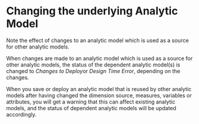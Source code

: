 <!-- loio134b051ef2ed48788a0830cfcf079891 -->

# Changing the underlying Analytic Model

Note the effect of changes to an analytic model which is used as a source for other analytic models.

When changes are made to an analytic model which is used as a source for other analytic models, the status of the dependent analytic model\(s\) is changed to *Changes to Deploy*or *Design Time Error*, depending on the changes.

When you save or deploy an analytic model that is reused by other analytic models after having changed the dimension source, measures, variables or attributes, you will get a warning that this can affect existing analytic models, and the status of dependent analytic models will be updated accordingly.

